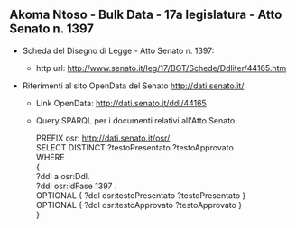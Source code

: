## Akoma Ntoso - Bulk Data - 17a legislatura - Atto Senato n. 1397 ##

* Scheda del Disegno di Legge - Atto Senato n. 1397:
	* http url: http://www.senato.it/leg/17/BGT/Schede/Ddliter/44165.htm

* Riferimenti al sito OpenData del Senato http://dati.senato.it/:
	* Link OpenData: http://dati.senato.it/ddl/44165
	* Query SPARQL per i documenti relativi all'Atto Senato:

        PREFIX osr: <http://dati.senato.it/osr/>  
		SELECT DISTINCT ?testoPresentato ?testoApprovato  
		WHERE  
		{  
		    ?ddl a osr:Ddl.  
		    ?ddl osr:idFase 1397 .  
		    OPTIONAL { ?ddl osr:testoPresentato ?testoPresentato }  
		    OPTIONAL { ?ddl osr:testoApprovato ?testoApprovato }  
		}
		